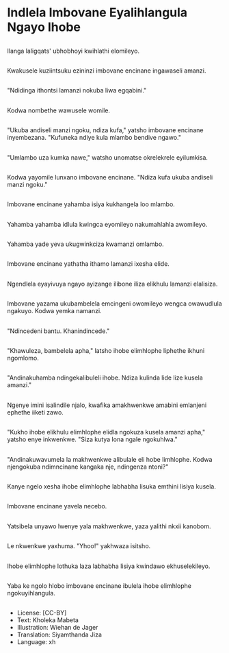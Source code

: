 # Indlela Imbovane Eyalihlangula Ngayo Ihobe

##
Ilanga laligqats' ubhobhoyi kwihlathi elomileyo.

##
Kwakusele kuziintsuku ezininzi imbovane encinane ingawaseli amanzi.

##
"Ndidinga ithontsi lamanzi nokuba liwa egqabini."

##
Kodwa nombethe wawusele womile.

##
"Ukuba andiseli manzi ngoku, ndiza kufa," yatsho imbovane encinane inyembezana. "Kufuneka ndiye kula mlambo bendive ngawo."

##
"Umlambo uza kumka nawe," watsho unomatse okrelekrele eyilumkisa.

##
Kodwa yayomile lunxano imbovane encinane. "Ndiza kufa ukuba andiseli manzi ngoku."

##
Imbovane encinane yahamba isiya kukhangela loo mlambo.

##
Yahamba yahamba idlula kwingca eyomileyo nakumahlahla awomileyo.

##
Yahamba yade yeva ukugwinkciza kwamanzi omlambo.

##
Imbovane encinane yathatha ithamo lamanzi ixesha elide.

##
Ngendlela eyayivuya ngayo ayizange ilibone iliza elikhulu lamanzi elalisiza.

##
Imbovane yazama ukubambelela emcingeni owomileyo wengca owawudlula ngakuyo. Kodwa yemka namanzi.

##
"Ndincedeni bantu. Khanindincede."

##
"Khawuleza, bambelela apha," latsho ihobe elimhlophe liphethe ikhuni ngomlomo.

##
"Andinakuhamba ndingekalibuleli ihobe. Ndiza kulinda lide lize kusela amanzi."

##
Ngenye imini isalindile njalo, kwafika amakhwenkwe amabini emlanjeni ephethe iiketi zawo.

##
"Kukho ihobe elikhulu elimhlophe elidla ngokuza kusela amanzi apha," yatsho enye inkwenkwe. "Siza kutya lona ngale ngokuhlwa."

##
"Andinakuwavumela la makhwenkwe alibulale eli hobe limhlophe. Kodwa njengokuba ndimncinane kangaka nje, ndingenza ntoni?"

##
Kanye ngelo xesha ihobe elimhlophe labhabha lisuka emthini lisiya kusela.

##
Imbovane encinane yavela necebo.

##
Yatsibela unyawo lwenye yala makhwenkwe, yaza yalithi nkxii kanobom.

##
Le nkwenkwe yaxhuma. "Yhoo!" yakhwaza isitsho.

##
Ihobe elimhlophe lothuka laza labhabha lisiya kwindawo ekhuselekileyo.

##
Yaba ke ngolo hlobo imbovane encinane ibulela ihobe elimhlophe ngokuyihlangula.

##
* License: [CC-BY]
* Text: Kholeka Mabeta
* Illustration: Wiehan de Jager
* Translation: Siyamthanda Jiza
* Language: xh
